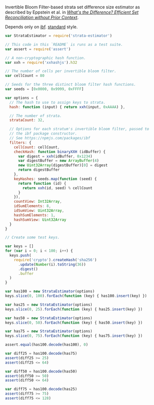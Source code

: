 Invertible Bloom Filter-based strata set difference size estimator
as described by Eppstein et al. in
[_What's the Difference? Efficient Set Reconciliation without Prior Context_][1].

[1]: https://www.ics.uci.edu/~eppstein/pubs/EppGooUye-SIGCOMM-11.pdf

Depends only on [ibf]. [standard] style.

[ibf]: https://npmjs.com/packages/ibf

[standard]: https://npmjs.com/packages/standard

```javascript
var StrataEstimator = require('strata-estimator')

// This code in this `README` is runs as a test suite.
var assert = require('assert')

// A non-cryptographic hash function.
var xxh = require('xxhashjs').h32

// The number of cells per invertible bloom filter.
var cellCount = 80

// Seeds for the three distinct bloom filter hash functions.
var seeds = [0x0000, 0x9999, 0xFFFF]

var options = {
  // The hash to use to assign keys to strata.
  hash: function (input) { return xxh(input, 0xAAAA) },

  // The number of strata.
  strataCount: 32,

  // Options for each stratum's invertible bloom filter, passed to
  // the ibf package constructor.
  // See https://npmjs.com/packages/ibf
  filters: {
    cellCount: cellCount,
    checkHash: function binaryXXH (idBuffer) {
      var digest = xxh(idBuffer, 0x1234)
      var digestBuffer = new ArrayBuffer(4)
      new Uint32Array(digestBuffer)[0] = digest
      return digestBuffer
    },
    keyHashes: seeds.map(function (seed) {
      return function (id) {
        return xxh(id, seed) % cellCount
      }
    }),
    countView: Int32Array,
    idSumElements: 8,
    idSumView: Uint32Array,
    hashSumElements: 1,
    hashSumView: Uint32Array
  }
}

// Create some test keys.

var keys = []
for (var i = 0; i < 100; i++) {
  keys.push(
    require('crypto').createHash('sha256')
      .update(Number(i).toString(36))
      .digest()
      .buffer
  )
}

var has100 = new StrataEstimator(options)
keys.slice(0, 100).forEach(function (key) { has100.insert(key) })

var has25 = new StrataEstimator(options)
keys.slice(0, 25).forEach(function (key) { has25.insert(key) })

var has50 = new StrataEstimator(options)
keys.slice(0, 50).forEach(function (key) { has50.insert(key) })

var has75 = new StrataEstimator(options)
keys.slice(0, 75).forEach(function (key) { has75.insert(key) })

assert.equal(has100.decode(has100), 0)

var diff25 = has100.decode(has75)
assert(diff25 >= 25)
assert(diff25 <= 64)

var diff50 = has100.decode(has50)
assert(diff50 >= 50)
assert(diff50 <= 64)

var diff75 = has100.decode(has25)
assert(diff75 >= 75)
assert(diff75 <= 128)
```
